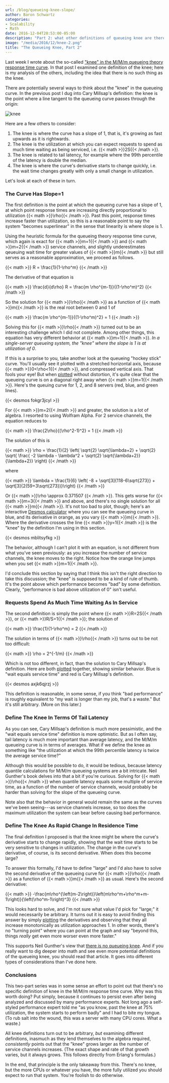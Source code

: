 ```yaml
---
url: /blog/queueing-knee-slope/
author: Baron Schwartz
categories:
- Scalability
- Math
date: 2016-12-04T20:53:00-05:00
description: "Part 2: what other definitions of queueing knee are there?"
image: "/media/2016/12/knee-2.png"
title: "The Queueing Knee, Part 2"
---
```


Last week I wrote about the so-called ["knee" in the M/M/m queueing theory
response time curve](/blog/queueing-knee-tangent/). In that post I examined one
definition of the knee; here is my analysis of the others, including the idea
that there is no such thing as the knee.

<!--more-->

There are potentially several ways to think about the "knee" in the queueing
curve. In the previous post I dug into Cary Millsap's definition: the knee is
the point where a line tangent to the queueing curve passes through the origin:

![knee](/media/2016/11/knee-1.png)

Here are a few others to consider:

1. The knee is where the curve has a slope of 1, that is, it's growing as fast
	upwards as it is rightwards.
2. The knee is the utilization at which you can expect requests to spend as much
	time waiting as being serviced, i.e. {{< math >}}2S{{< /math >}}.
3. The knee is related to tail latency, for example where the 99th percentile of
	the latency is double the median.
4. The knee is where the curve's derivative starts to change quickly, i.e. the
	wait time changes greatly with only a small change in utilization.

Let's look at each of these in turn.

### The Curve Has Slope=1

The first definition is the point at which the queueing curve has a slope of 1,
at which point response times are increasing directly proportional to
utilization {{< math >}}\rho{{< /math >}}. Past this point, response times increase faster than
utilization, so this is a reasonable point to say the system "becomes
superlinear" in the sense that linearity is where slope is 1.

Using the heuristic formula for the queueing theory response time curve, which
again is exact for {{< math >}}m=1{{< /math >}} and {{< math >}}m=2{{< /math >}} service channels, and slightly
underestimates qeueuing wait time for greater values of {{< math >}}m{{< /math >}} but still serves
as a reasonable approximation, we proceed as follows.

{{< math >}}
R = \frac{1}{1-\rho^m}
{{< /math >}}

The derivative of that equation is

{{< math >}}
\frac{d}{d\rho} R = \frac{m \rho^{m-1}}{(1-\rho^m)^2}
{{< /math >}}

So the solution for {{< math >}}\rho{{< /math >}} as a function of {{< math >}}m{{< /math >}} is the real root
between 0 and 1 of

{{< math >}}
\frac{m \rho^{m-1}}{(1-\rho^m)^2} = 1
{{< /math >}}

Solving this for {{< math >}}\rho{{< /math >}} turned out to be an interesting challenge which I
did not complete. Among other things, this equation has very different behavior
at {{< math >}}m=1{{< /math >}}. *In a single-server queueing system, the "knee" where the slope is
1 is at utilization of 0*.

If this is a surprise to you, take another look at the queueing
"hockey stick" curve. You'll usually see it plotted with a stretched
horizontal axis, because {{< math >}}0<\rho<1{{< /math >}}, and compressed vertical axis. That
fools your eye! But when [plotted](https://www.desmos.com/calculator/fokgr3jcyl)
without distortion, it's quite clear that the queueing curve is on a diagonal
right away when {{< math >}}m=1{{< /math >}}.  Here's the queuing curve for 1, 2, and 8 servers
(red, blue, and green lines).

{{< desmos fokgr3jcyl >}}

For {{< math >}}m=2{{< /math >}} and greater, the solution is a lot of algebra. I resorted to using
Wolfram Alpha. For 2 service channels, the equation reduces to

{{< math >}}
\frac{2\rho}{(\rho^2-1)^2} = 1
{{< /math >}}

The solution of this is

{{< math >}}
\rho = \frac{1}{2} \left( \sqrt{2} \sqrt{\lambda+2} + \sqrt{2} \sqrt{ \frac{ -2 \lambda - \lambda^2 + \sqrt{2} \sqrt{\lambda+2}}{\lambda+2}} \right)
{{< /math >}}

where

{{< math >}}
\lambda = \frac{1}{6} \left( -8 + \sqrt[3]{118-6\sqrt{273}} + \sqrt[3]{2(59+3\sqrt{273})}\right)
{{< /math >}}

Or {{< math >}}\rho \approx 0.371507 {{< /math >}}. This gets worse for {{< math >}}m=3{{< /math >}} and above, and
there's no single solution for all {{< math >}}m{{< /math >}}. It's not too bad to plot, though;
here's an interactive [Desmos
calculator](https://www.desmos.com/calculator/mblitsyfkg) where you can see the
queueing curve in blue, and its derivative in orange, as you vary {{< math >}}m{{< /math >}}. Where
the derivative crosses the line {{< math >}}y=1{{< /math >}} is the "knee" by the definition I'm
using in this section.

{{< desmos mblitsyfkg >}}

The behavior, although I can't plot it with an equation, is not different from
what you've seen previously: as you increase the number of service channels, the
knee moves to the right. Notice how the orange line jumps when you set
{{< math >}}m=1{{< /math >}}.

I'd conclude this section by saying that I think this isn't the right direction
to take this discussion; the "knee" is supposed to be a kind of rule of thumb.
It's the point above which performance becomes "bad" by some definition.
Clearly, "performance is bad above utilization of 0" isn't useful.

### Requests Spend As Much Time Waiting As In Service

The second definition is simply the point where {{< math >}}R=2S{{< /math >}}, or {{< math >}}R/S=1{{< /math >}}; the
solution of

{{< math >}}
\frac{1}{1-\rho^m} = 2
{{< /math >}}

The solution in terms of {{< math >}}\rho{{< /math >}} turns out to be not too difficult:

{{< math >}}
\rho = 2^{-1/m}
{{< /math >}}

Which is not too different, in fact, than the solution to Cary Millsap's
definition. Here are both
[plotted](https://www.desmos.com/calculator/axjk6qjrzj) together, showing
similar behavior. Blue is "wait equals service time" and red is Cary Millsap's
definition.

{{< desmos axjk6qjrzj >}}

This definition is reasonable, in some sense, if you think "bad performance" is
roughly equivalent to "my wait is longer than my job, that's a waste." But it's
still arbitrary. (More on this later.)

### Define The Knee In Terms Of Tail Latency

As you can see, Cary Millsap's definition is much more pessimistic, and the
"wait equals service time" definition is more optimistic. But as I often say,
tail latency is much more important than average latency, and the M/M/m queueing
curve is in terms of averages. What if we define the knee as something like "the
utilization at which the 99th percentile latency is twice the average service
time?"

Although this would be possible to do, it would be tedious, because latency
quantile calculations for M/M/m queueing systems are a bit intricate.  Neil
Gunther's book delves into that a bit if you're curious. Solving for {{< math >}}\rho{{< /math >}}
when quantile latency equals some multiple of service time, as a function of the
number of service channels, would probably be harder than solving for the slope
of the queueing curve.

Note also that the behavior in general would remain the same as the curves
we've been seeing---as service channels increase, so too does the maximum
utilization the system can bear before causing bad performance.

### Define The Knee As Rapid Change In Residence Time

The final definition I proposed is that the knee might be where the curve's
derivative starts to change rapidly, showing that the wait time starts to be
very sensitive to changes in utilization. The change in the curve's derivative,
of course, is its second derivative. When does this become large?

To answer this formally, I'd have to define "large" and I'd also have to solve
the second derivative of the queueing curve for {{< math >}}\rho{{< /math >}} as a function of
{{< math >}}m{{< /math >}} as usual. Here's the second derivative:

{{< math >}}
-\frac{m\rho^{\left(m-2\right)}\left(m\rho^m+\rho^m+m-1\right)}{\left(\rho^m-1\right)^3}
{{< /math >}}

This looks hard to solve, and I'm not sure what value I'd pick for "large;" it
would necessarily be arbitrary. It turns out it is easy to avoid finding this
answer by simply [plotting](https://www.desmos.com/calculator/5acirbvfvt) the
derivatives and observing that they all increase monotonically as utilization
approaches 1. In other words, there's no "turning point" where you can point at
the graph and say "beyond this, things *really* get even more worser even more faster."

This supports Neil Gunther's view that [there is no queueing
knee](https://www.cmg.org/publications/measureit/2009-2/mit62/measureit-issue-7-08-mind-your-knees-and-queues/).
And if you really want to dig deeper into math and see even more potential
definitions of the queueing knee, you should read that article. It goes into
different types of considerations than I've done here.

### Conclusions

This two-part series was in some sense an effort to point out that there's no
specific definition of knee in the M/M/m response time curve. Why was this worth
doing? Put simply, because it continues to persist even after being analyzed and
discussed by many performance experts. Not long ago a self-styled performance
expert told me "as you know, past the knee at 75% utilization, the system starts
to perform badly" and I had to bite my tongue. (To rub salt into the wound, this
was a server with many CPU cores. What a waste.)

All knee definitions turn out to be arbitrary, *but* examining different
definitions, inasmuch as they lend themselves to the algebra required,
*consistently* points out that the "knee" grows larger as the number of service
channels increases. (The exact shape and rate of that growth varies, but it
always grows. This follows directly from Erlang's formulas.)

In the end, that principle is the only takeaway from this. There's no knee, but
the more CPUs or whatever you have, the more fully utilized you should expect to
run that system. You're foolish to do otherwise.

